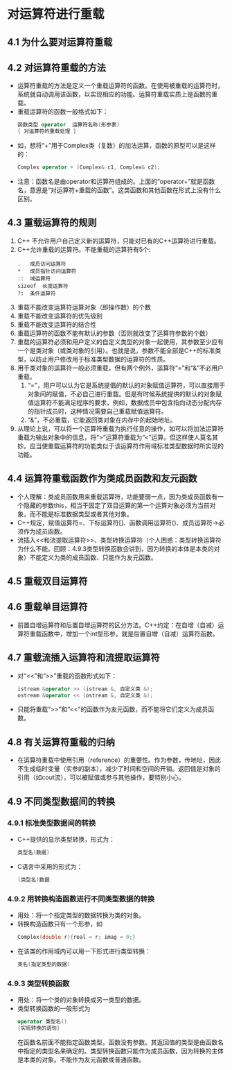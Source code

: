 # 对运算符进行重载
## 4.1 为什么要对运算符重载
## 4.2 对运算符重载的方法
* 运算符重载的方法是定义一个重载运算符的函数。在使用被重载的运算符时，系统就自动调用该函数，以实现相应的功能。运算符重载实质上是函数的重载。
* 重载运算符的函数一般格式如下：
	``` C++
	函数类型 operator  运算符名称(形参表)
	{ 对运算符的重载处理 }
	```
* 如，想将“+”用于Complex类（复数）的加法运算，函数的原型可以是这样的：
	``` C++
	Complex operator + (Complex& c1, Complex& c2);
	```
* 注意：函数名是由operator和运算符组成的。上面的“operator+”就是函数名，意思是“对运算符+重载的函数”。这类函数和其他函数在形式上没有什么区别。
## 4.3 重载运算符的规则
1. C++ 不允许用户自己定义新的运算符，只能对已有的C++运算符进行重载。
2. C++允许重载的运算符。不能重载的运算符有5个:
	```
	.	成员访问运算符
	*	成员指针访问运算符
	::	域运算符
	sizeof	长度运算符
	?:	条件运算符
	```
3. 重载不能改变运算符运算对象（即操作数）的个数
4. 重载不能改变运算符的优先级别
5. 重载不能改变运算符的结合性
6. 重载运算符的函数不能有默认的参数（否则就改变了运算符参数的个数）
7. 重载的运算符必须和用户定义的自定义类型的对象一起使用，其参数至少应有一个是类对象（或类对象的引用）。也就是说，参数不能全部是C++的标准类型，以防止用户修改用于标准类型数据的运算符的性质。
8. 用于类对象的运算符一般必须重载，但有两个例外，运算符“=”和“&”不必用户重载。
	1. “=”，用户可以认为它是系统提倡的默认的对象赋值运算符，可以直接用于对象间的赋值，不必自己进行重载。但是有时候系统提供的默认的对象赋值运算符不能满足程序的要求，例如，数据成员中包含指向动态分配内存的指针成员时，这种情况需要自己重载赋值运算符。
	2. “&”，不必重载，它能返回类对象在内存中的起始地址。
9. 从理论上说，可以将一个运算符重载为执行任意的操作，如可以将加法运算符重载为输出对象中的信息，将“>”运算符重载为“<”运算。但这样使人莫名其妙。应当使重载运算符的功能类似于该运算符作用域标准类型数据时所实现的功能。
## 4.4 运算符重载函数作为类成员函数和友元函数
* 个人理解：类成员函数用来重载运算符，功能要弱一点，因为类成员函数有一个隐藏的参数this，相当于固定了双目运算的第一个运算对象必须为当前对象，而不能是标准数据类型或者其他对象。
* C++规定，赋值运算符=、下标运算符[]、函数调用运算符()、成员运算符->必须作为成员函数。
* 流插入<<和流提取运算符>>、类型转换运算符（个人困惑：类型转换运算符为什么不能。回顾：4.9.3类型转换函数会讲到，因为转换的本体是本类的对象）不能定义为类的成员函数、只能作为友元函数。
## 4.5 重载双目运算符
## 4.6 重载单目运算符
* 前置自增运算符和后置自增运算符的区分方法。C++约定：在自增（自减）运算符重载函数中，增加一个int型形参，就是后置自增（自减）运算符函数。
## 4.7 重载流插入运算符和流提取运算符
* 对“<<”和“>>”重载的函数形式如下：
	``` C++
	istream &operator >> (istream &, 自定义类 &);
	ostream &operator << (ostream &, 自定义类 &);
	```
* 只能将重载“>>”和“<<”的函数作为友元函数，而不能将它们定义为成员函数。
## 4.8 有关运算符重载的归纳
* 在运算符重载中使用引用（reference）的重要性。作为参数，传地址，因此不生成临时变量（实参的副本），减少了时间和空间的开销。返回值是对象的引用（如cout流），可以被赋值或参与其他操作，要特别小心。
## 4.9 不同类型数据间的转换
### 4.9.1 标准类型数据间的转换
* C++提供的显示类型转换，形式为：
	``` C++
	类型名(数据)
	```
* C语言中采用的形式为：
	``` C++
	(类型名)数据
	```
### 4.9.2 用转换构造函数进行不同类型数据的转换
* 用处：将一个指定类型的数据转换为类的对象。
* 转换构造函数只有一个形参，如
	``` C++
	Complex(double r){real = r; imag = 0;}
	```
* 在该类的作用域内可以用一下形式进行类型转换：
	``` C++
	类名(指定类型的数据)
	```
### 4.9.3 类型转换函数
* 用处：将一个类的对象转换成另一类型的数据。
* 类型转换函数的一般形式为
	``` C++
	operator 类型名()
	{实现转换的语句}
	```
  在函数名前面不能指定函数类型，函数没有参数。其返回值的类型是由函数名中指定的类型名来确定的。类型转换函数只能作为成员函数，因为转换的主体是本类的对象。不能作为友元函数或普通函数。
	

